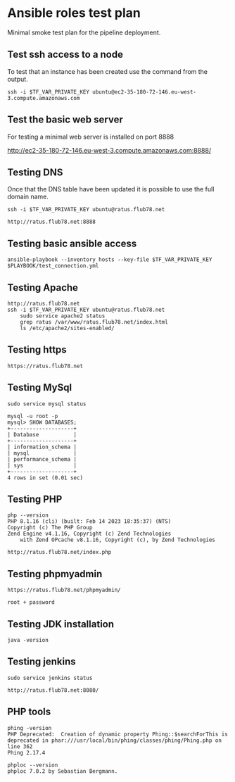 # Ansible roles test plan

Minimal smoke test plan for the pipeline deployment.

## Test ssh access to a node

To test that an instance has been created use the command from the output.

    ssh -i $TF_VAR_PRIVATE_KEY ubuntu@ec2-35-180-72-146.eu-west-3.compute.amazonaws.com
    

## Test the basic web server

For testing a minimal web server is installed on port 8888

http://ec2-35-180-72-146.eu-west-3.compute.amazonaws.com:8888/

## Testing DNS

Once that the DNS table have been updated it is possible to use the full domain name.

    ssh -i $TF_VAR_PRIVATE_KEY ubuntu@ratus.flub78.net

    http://ratus.flub78.net:8888


## Testing basic ansible access

    ansible-playbook --inventory hosts --key-file $TF_VAR_PRIVATE_KEY $PLAYBOOK/test_connection.yml

## Testing Apache

    http://ratus.flub78.net
    ssh -i $TF_VAR_PRIVATE_KEY ubuntu@ratus.flub78.net
        sudo service apache2 status
        grep ratus /var/www/ratus.flub78.net/index.html
        ls /etc/apache2/sites-enabled/

## Testing https

    https://ratus.flub78.net

## Testing MySql

```
sudo service mysql status

mysql -u root -p
mysql> SHOW DATABASES;
+--------------------+
| Database           |
+--------------------+
| information_schema |
| mysql              |
| performance_schema |
| sys                |
+--------------------+
4 rows in set (0.01 sec)
``` 

## Testing PHP
```
php --version
PHP 8.1.16 (cli) (built: Feb 14 2023 18:35:37) (NTS)
Copyright (c) The PHP Group
Zend Engine v4.1.16, Copyright (c) Zend Technologies
    with Zend OPcache v8.1.16, Copyright (c), by Zend Technologies
```

    http://ratus.flub78.net/index.php

## Testing phpmyadmin

    https://ratus.flub78.net/phpmyadmin/

    root + password

## Testing JDK installation

    java -version

## Testing jenkins

    sudo service jenkins status

    http://ratus.flub78.net:8080/

## PHP tools

```
phing -version
PHP Deprecated:  Creation of dynamic property Phing::$searchForThis is deprecated in phar:///usr/local/bin/phing/classes/phing/Phing.php on line 362
Phing 2.17.4

phploc --version
phploc 7.0.2 by Sebastian Bergmann.
```


